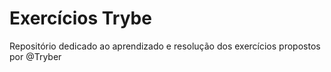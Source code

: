 # Exercícios Trybe 
Repositório dedicado ao aprendizado e resolução dos exercícios propostos por @Tryber
